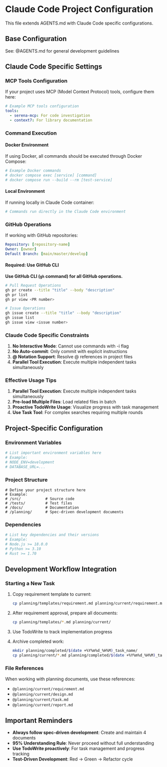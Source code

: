 # Claude Code Project Configuration

This file extends AGENTS.md with Claude Code specific configurations.

## Base Configuration

See: @AGENTS.md for general development guidelines

## Claude Code Specific Settings

### MCP Tools Configuration

If your project uses MCP (Model Context Protocol) tools, configure them here:

```yaml
# Example MCP tools configuration
tools:
  - serena-mcp: For code investigation
  - context7: For library documentation
```

### Command Execution

#### Docker Environment
If using Docker, all commands should be executed through Docker Compose:

```bash
# Example Docker commands
# docker compose exec [service] [command]
# docker compose run --build --rm [test-service]
```

#### Local Environment
If running locally in Claude Code container:

```bash
# Commands run directly in the Claude Code environment
```

### GitHub Operations

If working with GitHub repositories:

```yaml
Repository: [repository-name]
Owner: [owner]
Default Branch: [main/master/develop]
```

#### Required: Use GitHub CLI
**Use GitHub CLI (`gh` command) for all GitHub operations.**

```bash
# Pull Request Operations
gh pr create --title "title" --body "description"
gh pr list
gh pr view <PR number>

# Issue Operations
gh issue create --title "title" --body "description"
gh issue list
gh issue view <issue number>
```

### Claude Code Specific Constraints

1. **No Interactive Mode**: Cannot use commands with -i flag
2. **No Auto-commit**: Only commit with explicit instructions
3. **@ Notation Support**: Resolve @ references in project files
4. **Parallel Tool Execution**: Execute multiple independent tasks simultaneously

### Effective Usage Tips

1. **Parallel Tool Execution**: Execute multiple independent tasks simultaneously
2. **Pre-load Multiple Files**: Load related files in batch
3. **Proactive TodoWrite Usage**: Visualize progress with task management
4. **Use Task Tool**: For complex searches requiring multiple rounds

## Project-Specific Configuration

### Environment Variables

```bash
# List important environment variables here
# Example:
# NODE_ENV=development
# DATABASE_URL=...
```

### Project Structure

```
# Define your project structure here
# Example:
# /src/           # Source code
# /tests/         # Test files
# /docs/          # Documentation
# /planning/      # Spec-driven development documents
```

### Dependencies

```bash
# List key dependencies and their versions
# Example:
# Node.js >= 18.0.0
# Python >= 3.10
# Rust >= 1.70
```

## Development Workflow Integration

### Starting a New Task

1. Copy requirement template to current:
   ```bash
   cp planning/templates/requirement.md planning/current/requirement.md
   ```

2. After requirement approval, prepare all documents:
   ```bash
   cp planning/templates/*.md planning/current/
   ```

3. Use TodoWrite to track implementation progress

4. Archive completed work:
   ```bash
   mkdir planning/completed/$(date +%Y%m%d_%H%M)_task_name/
   cp planning/current/*.md planning/completed/$(date +%Y%m%d_%H%M)_task_name/
   ```

### File References

When working with planning documents, use these references:
- `@planning/current/requirement.md`
- `@planning/current/design.md`
- `@planning/current/task.md`
- `@planning/current/report.md`

## Important Reminders

- **Always follow spec-driven development**: Create and maintain 4 documents
- **95% Understanding Rule**: Never proceed without full understanding
- **Use TodoWrite proactively**: For task management and progress tracking
- **Test-Driven Development**: Red → Green → Refactor cycle